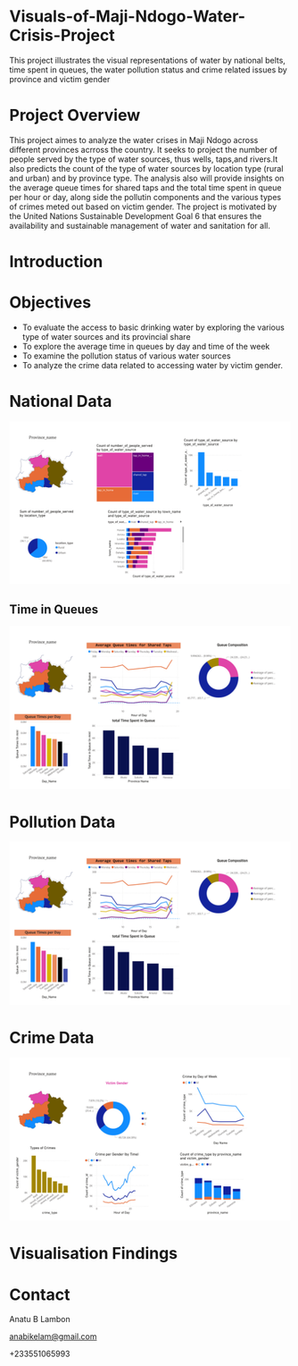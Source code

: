 # Visuals-of-Maji-Ndogo-Water-Crisis-Project
This project illustrates the visual representations of water by national belts, time spent in queues, the water pollution status and crime related issues by province and victim gender
  
  # Project Overview 
  This project aimes to analyze the water crises in Maji Ndogo across different provinces acrross the country. It seeks to project the number of people served by the type of water sources, thus wells, taps,and rivers.It also predicts the count of the type of water sources by location type (rural and urban) and by province type. The analysis also will provide insights on the average queue times for shared taps and the total time spent in queue per hour or day, along side the pollutin components and the various types of crimes meted out based on victim gender. The project is motivated by the United Nations Sustainable Development Goal 6 that ensures the availability and sustainable management of water and sanitation for all.


  # Introduction 



  # Objectives
  - To evaluate the access to basic drinking water by exploring the various type of water sources and its provincial share
  - To explore the average time in queues by day and time of the week
  - To examine the pollution status of various water sources
  - To analyze the crime data related to accessing water by victim gender.



# National Data

 ![image](n1.jpg)

## Time in Queues
![image](n2.jpg)


# Pollution Data
  ![image](n2.jpg) 


 # Crime Data
  ![image](n4.jpg)



  # Visualisation Findings 


  # Contact
  Anatu B Lambon

  anabikelam@gmail.com
  
  +233551065993
  